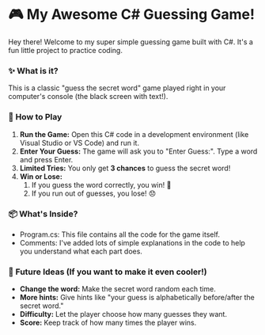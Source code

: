 ﻿# **🎮 My Awesome C# Guessing Game!**
Hey there! Welcome to my super simple guessing game built with C#. It's a fun little project to practice coding.
### **✨ What is it?**
This is a classic "guess the secret word" game played right in your computer's console (the black screen with text!).
### **🚀 How to Play**
1. **Run the Game:** Open this C# code in a development environment (like Visual Studio or VS Code) and run it.
1. **Enter Your Guess:** The game will ask you to "Enter Guess:". Type a word and press Enter.
1. **Limited Tries:** You only get **3 chances** to guess the secret word!
1. **Win or Lose:**
   1. If you guess the word correctly, you win! 🎉
   1. If you run out of guesses, you lose! 😞
### **📦 What's Inside?**
- Program.cs: This file contains all the code for the game itself.
- Comments: I've added lots of simple explanations in the code to help you understand what each part does.
### **🤔 Future Ideas (If you want to make it even cooler!)**
- **Change the word:** Make the secret word random each time.
- **More hints:** Give hints like "your guess is alphabetically before/after the secret word."
- **Difficulty:** Let the player choose how many guesses they want.
- **Score:** Keep track of how many times the player wins.
